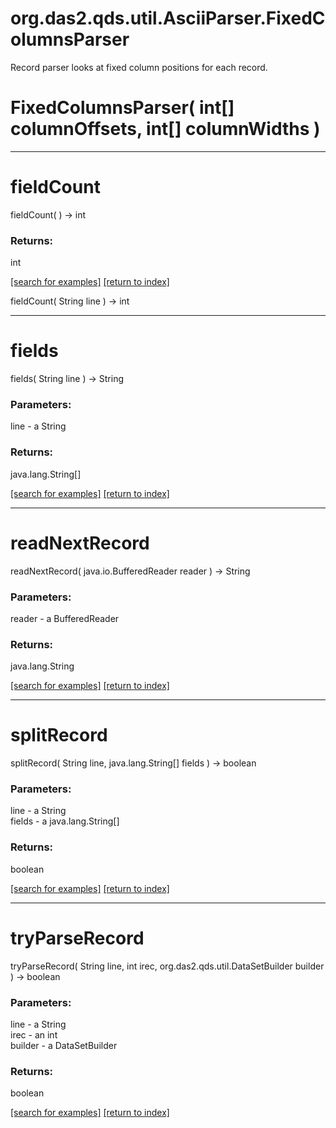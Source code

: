# org.das2.qds.util.AsciiParser.FixedColumnsParser

Record parser looks at fixed column positions for each record.

# FixedColumnsParser( int[] columnOffsets, int[] columnWidths )


***
<a name="fieldCount"></a>
# fieldCount
fieldCount(  ) &rarr; int



### Returns:
int


<a href="https://github.com/autoplot/dev/search?q=fieldCount&unscoped_q=fieldCount">[search for examples]</a>
<a href="https://github.com/autoplot/documentation/blob/master/javadoc/index-all.md">[return to index]</a>

fieldCount( String line ) &rarr; int<br>
***
<a name="fields"></a>
# fields
fields( String line ) &rarr; String



### Parameters:
line - a String

### Returns:
java.lang.String[]


<a href="https://github.com/autoplot/dev/search?q=fields&unscoped_q=fields">[search for examples]</a>
<a href="https://github.com/autoplot/documentation/blob/master/javadoc/index-all.md">[return to index]</a>

***
<a name="readNextRecord"></a>
# readNextRecord
readNextRecord( java.io.BufferedReader reader ) &rarr; String



### Parameters:
reader - a BufferedReader

### Returns:
java.lang.String


<a href="https://github.com/autoplot/dev/search?q=readNextRecord&unscoped_q=readNextRecord">[search for examples]</a>
<a href="https://github.com/autoplot/documentation/blob/master/javadoc/index-all.md">[return to index]</a>

***
<a name="splitRecord"></a>
# splitRecord
splitRecord( String line, java.lang.String[] fields ) &rarr; boolean



### Parameters:
line - a String
<br>fields - a java.lang.String[]

### Returns:
boolean


<a href="https://github.com/autoplot/dev/search?q=splitRecord&unscoped_q=splitRecord">[search for examples]</a>
<a href="https://github.com/autoplot/documentation/blob/master/javadoc/index-all.md">[return to index]</a>

***
<a name="tryParseRecord"></a>
# tryParseRecord
tryParseRecord( String line, int irec, org.das2.qds.util.DataSetBuilder builder ) &rarr; boolean



### Parameters:
line - a String
<br>irec - an int
<br>builder - a DataSetBuilder

### Returns:
boolean


<a href="https://github.com/autoplot/dev/search?q=tryParseRecord&unscoped_q=tryParseRecord">[search for examples]</a>
<a href="https://github.com/autoplot/documentation/blob/master/javadoc/index-all.md">[return to index]</a>


